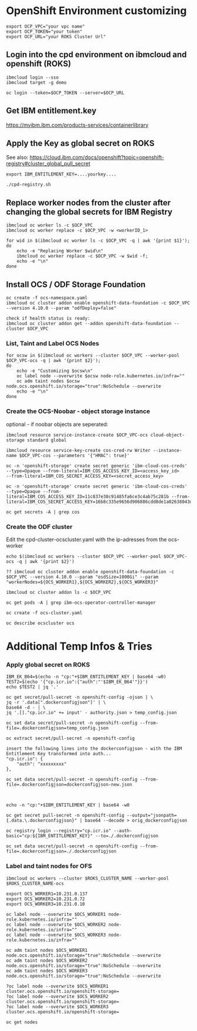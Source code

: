 # OpenShift Environment customizing

```
export OCP_VPC="your vpc name"
export OCP_TOKEN="your token"
export OCP_URL="your ROKS Cluster Url"
```

## Login into the cpd environment on ibmcloud and openshift (ROKS)

```
ibmcloud login --sso
ibmcloud target -g demo

oc login --token=$OCP_TOKEN --server=$OCP_URL
```

## Get IBM entitlement.key

https://myibm.ibm.com/products-services/containerlibrary

## Apply the Key as global secret on ROKS

See also: https://cloud.ibm.com/docs/openshift?topic=openshift-registry#cluster_global_pull_secret

```
export IBM_ENTITLEMENT_KEY=....yourkey....

./cpd-registry.sh
```

## Replace worker nodes from the cluster after changing the global secrets for IBM Registry 

```
ibmcloud oc worker ls -c $OCP_VPC 
ibmcloud oc worker replace -c $OCP_VPC -w <workerID_1>

for wid in $(ibmcloud oc worker ls -c $OCP_VPC -q | awk '{print $1}');
do 
    echo -e "Replacing Worker $wid\n"
    ibmcloud oc worker replace -c $OCP_VPC -w $wid -f;
    echo -e "\n" 
done
```

## Install OCS / ODF Storage Foundation 
```
oc create -f ocs-namespace.yaml
ibmcloud oc cluster addon enable openshift-data-foundation -c $OCP_VPC --version 4.10.0 --param "odfDeploy=false"

check if health status is ready:
ibmcloud oc cluster addon get --addon openshift-data-foundation --cluster $OCP_VPC
```

### List, Taint and Label OCS Nodes 

```
for ocsw in $(ibmcloud oc workers --cluster $OCP_VPC --worker-pool $OCP_VPC-ocs -q | awk '{print $2}');
do 
    echo -e "Customizing $ocsw\n"
    oc label node --overwrite $ocsw node-role.kubernetes.io/infra=""
    oc adm taint nodes $ocsw node.ocs.openshift.io/storage="true":NoSchedule --overwrite
    echo -e "\n"
done
```

### Create the OCS-Noobar - object storage instance

optional - if noobar objects are seperated: 
```
ibmcloud resource service-instance-create $OCP_VPC-ocs cloud-object-storage standard global
```

```
ibmcloud resource service-key-create cos-cred-rw Writer --instance-name $OCP_VPC-cos --parameters '{"HMAC": true}'

oc -n 'openshift-storage' create secret generic 'ibm-cloud-cos-creds' --type=Opaque --from-literal=IBM_COS_ACCESS_KEY_ID=<access_key_id> 
--from-literal=IBM_COS_SECRET_ACCESS_KEY=<secret_access_key>

oc -n 'openshift-storage' create secret generic 'ibm-cloud-cos-creds' --type=Opaque --from-literal=IBM_COS_ACCESS_KEY_ID=11c837e38c91485fa6ce3c4ab75c281b --from-literal=IBM_COS_SECRET_ACCESS_KEY=16b8c335e9656d906886cdd8de1a02638043d931903b5703

oc get secrets -A | grep cos
```

### Create the ODF cluster
Edit the cpd-cluster-ocscluster.yaml with the ip-adresses from the ocs-worker 

```
echo $(ibmcloud oc workers --cluster $OCP_VPC --worker-pool $OCP_VPC-ocs -q | awk '{print $2}')

?? ibmcloud oc cluster addon enable openshift-data-foundation -c $OCP_VPC --version 4.10.0 --param "osdSize=1000Gi" --param "workerNodes=${OCS_WORKER1},${OCS_WORKER2},${OCS_WORKER3}"

ibmcloud oc cluster addon ls -c $OCP_VPC

oc get pods -A | grep ibm-ocs-operator-controller-manager

oc create -f ocs-cluster.yaml

oc describe ocscluster ocs
```





# Additional Temp Infos & Tries

### Apply global secret on ROKS 

```
IBM_EK_B64=$(echo -n "cp:"+$IBM_ENTITLEMENT_KEY | base64 -w0)
TEST2=$(echo '{"cp.icr.io":{"auth":"'$IBM_EK_B64'"}}')
echo $TEST2 | jq '.' 

oc get secret/pull-secret -n openshift-config -ojson | \
jq -r '.data[".dockerconfigjson"]' | \
base64 -d - | \
jq '.[]."cp.icr.io" += input' - authority.json > temp_config.json

oc set data secret/pull-secret -n openshift-config --from-file=.dockerconfigjson=temp_config.json

oc extract secret/pull-secret -n openshift-config

insert the following lines into the dockerconfigjson - with the IBM Entitlement Key transformed into auth...
"cp.icr.io": {
    "auth": "xxxxxxxxx"
},

oc set data secret/pull-secret -n openshift-config --from-file=.dockerconfigjson=dockerconfigjson-new.json



echo -n "cp:"+$IBM_ENTITLEMENT_KEY | base64 -w0 

oc get secret pull-secret -n openshift-config --output="jsonpath={.data.\.dockerconfigjson}" | base64 --decode > orig_dockerconfigjson

oc registry login --registry="cp.icr.io" --auth-basic="cp:${IBM_ENTITLEMENT_KEY}" --to=./.dockerconfigjson

oc set data secret/pull-secret -n openshift-config --from-file=.dockerconfigjson=./.dockerconfigjson

```

### Label and taint nodes for OFS

```
ibmcloud oc workers --cluster $ROKS_CLUSTER_NAME --worker-pool $ROKS_CLUSTER_NAME-ocs

export OCS_WORKER1=10.231.0.137
export OCS_WORKER2=10.231.0.72
export OCS_WORKER3=10.231.0.10

oc label node --overwrite $OCS_WORKER1 node-role.kubernetes.io/infra=""
oc label node --overwrite $OCS_WORKER2 node-role.kubernetes.io/infra=""
oc label node --overwrite $OCS_WORKER3 node-role.kubernetes.io/infra=""

oc adm taint nodes $OCS_WORKER1 node.ocs.openshift.io/storage="true":NoSchedule --overwrite
oc adm taint nodes $OCS_WORKER2 node.ocs.openshift.io/storage="true":NoSchedule --overwrite
oc adm taint nodes $OCS_WORKER3 node.ocs.openshift.io/storage="true":NoSchedule --overwrite

?oc label node --overwrite $OCS_WORKER1 cluster.ocs.openshift.io/openshift-storage=
?oc label node --overwrite $OCS_WORKER2 cluster.ocs.openshift.io/openshift-storage=
?oc label node --overwrite $OCS_WORKER3 cluster.ocs.openshift.io/openshift-storage=

oc get nodes
```